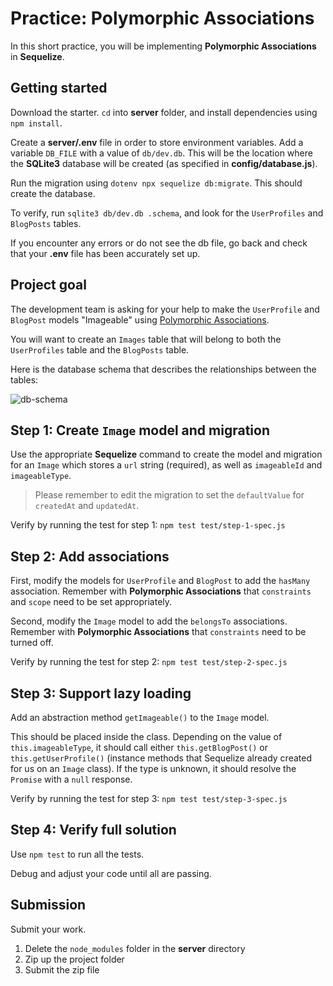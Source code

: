 # Practice: Polymorphic Associations

In this short practice, you will be implementing **Polymorphic Associations** in
**Sequelize**.

## Getting started

Download the starter. `cd` into __server__ folder, and install dependencies
using `npm install`.

Create a __server/.env__ file in order to store environment variables. Add a
variable `DB_FILE` with a value of `db/dev.db`. This will be the location where
the **SQLite3** database will be created (as specified in
__config/database.js__).

Run the migration using `dotenv npx sequelize db:migrate`. This should create
the database.

To verify, run `sqlite3 db/dev.db .schema`, and look for the `UserProfiles` and
`BlogPosts` tables.

If you encounter any errors or do not see the db file, go back and check that
your __.env__ file has been accurately set up.

## Project goal

The development team is asking for your help to make the `UserProfile`
and `BlogPost` models "Imageable" using
[Polymorphic Associations][sequelize-poly-assoc].

You will want to create an `Images` table that will belong to both the
`UserProfiles` table and the `BlogPosts` table.

Here is the database schema that describes the relationships between the tables:

![db-schema]

## Step 1: Create `Image` model and migration

Use the appropriate **Sequelize** command to create the model and migration for
an `Image` which stores a `url` string (required), as well as `imageableId` and
`imageableType`.

> Please remember to edit the migration to set the `defaultValue` for
> `createdAt` and `updatedAt`.

Verify by running the test for step 1: `npm test test/step-1-spec.js`

## Step 2: Add associations

First, modify the models for `UserProfile` and `BlogPost` to add the `hasMany`
association. Remember with **Polymorphic Associations** that `constraints` and
`scope` need to be set appropriately.

Second, modify the `Image` model to add the `belongsTo` associations. Remember
with **Polymorphic Associations** that `constraints` need to be turned off.

Verify by running the test for step 2: `npm test test/step-2-spec.js`

## Step 3: Support lazy loading

Add an abstraction method `getImageable()` to the `Image` model.

This should be placed inside the class. Depending on the value
of `this.imageableType`, it should call either `this.getBlogPost()`
or `this.getUserProfile()` (instance methods that Sequelize already created for
us on an `Image` class). If the type is unknown, it should resolve
the `Promise` with a `null` response.

Verify by running the test for step 3: `npm test test/step-3-spec.js`

## Step 4: Verify full solution

Use `npm test` to run all the tests.

Debug and adjust your code until all are passing.

## Submission

Submit your work.

1. Delete the `node_modules` folder in the __server__ directory
2. Zip up the project folder
3. Submit the zip file

[sequelize-poly-assoc]: https://sequelize.org/docs/v6/advanced-association-concepts/polymorphic-associations/
[db-schema]: https://appacademy-open-assets.s3.us-west-1.amazonaws.com/Modular-Curriculum/content/week-11/imageable-db-schema.png
[db-diagram-info]: https://appacademy-open-assets.s3.us-west-1.amazonaws.com/Modular-Curriculum/content/week-11/imageable-db-diagram-info.txt
